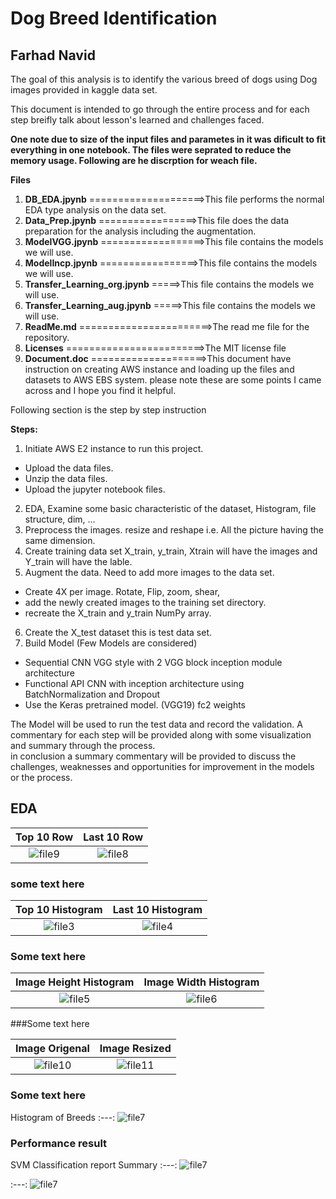 # Dog Breed Identification
## Farhad Navid 

The goal of this analysis is to identify the various breed of dogs using Dog images provided in kaggle data set. 

This document is intended to go through the entire process and for each step breifly talk about lesson's learned and challenges faced. 

**One note due to size of the input files and parametes in it was dificult to fit everything in one notebook.  The files were seprated to reduce the memory usage. Following are he discrption for weach file.**  

**Files**
 1. **DB_EDA.jpynb** ====================>This file performs the normal EDA type analysis on the data set.
 2. **Data_Prep.jpynb** =================>This file does the data preparation for the analysis including the augmentation. 
 3. **ModelVGG.jpynb** ==================>This file contains the models we will use.
 4. **ModelIncp.jpynb** =================>This file contains the models we will use.
 5. **Transfer_Learning_org.jpynb** =====>This file contains the models we will use.
 6. **Transfer_Learning_aug.jpynb** =====>This file contains the models we will use.
 7. **ReadMe.md** =======================>The read me file for the repository. 
 8. **Licenses** ========================>The MIT license file
 9. **Document.doc** ====================>This document have instruction on creating AWS instance and loading up the files and datasets to AWS EBS system. please note these are some points I came across and I hope you find it helpful.

Following section is the step by step instruction    

**Steps:**
1. Initiate AWS E2 instance to run this project.
 * Upload the data files.
 * Unzip the data files.
 * Upload the jupyter notebook files. 
2. EDA, Examine some basic characteristic of the dataset, Histogram, file structure, dim, ...
3. Preprocess the images. resize and reshape i.e. All the picture having the same dimension. 
4. Create training data set X_train, y_train, Xtrain will have the images and Y_train will have the lable. 
5. Augment the data.  Need to add more images to the data set.   
 * Create 4X per image.  Rotate, Flip, zoom, shear, 
 * add the newly created images to the training set directory.
 * recreate the X_train and y_train NumPy array.
6. Create the X_test dataset this is test data set. 
7. Build Model (Few Models are considered)
 * Sequential CNN VGG style with 2 VGG block inception module architecture
 * Functional API CNN with inception architecture using BatchNormalization and Dropout
 * Use the Keras pretrained model. (VGG19) fc2 weights
 
The Model will be used to run the test data and record the validation.
A commentary for each step will be provided along with some visualization and summary through the process.  
in conclusion a summary commentary will be provided to discuss the challenges, weaknesses and opportunities for improvement in the models or the process.
## EDA
Top 10 Row|Last 10 Row
:----:|:---:
![file9](https://github.com/Farhad-n/Clasification/blob/master/image/top_10.png)| ![file8](https://github.com/Farhad-n/Clasification/blob/master/image/tail_10.png)

### some text here

Top 10 Histogram|Last 10 Histogram
:---:|:---:
![file3](https://github.com/Farhad-n/Clasification/blob/master/image/Top10_Bar.png)| ![file4](https://github.com/Farhad-n/Clasification/blob/master/image/Tail10_bar.png)

### Some text here

Image Height Histogram| Image Width Histogram
:---:|:---:
![file5](https://github.com/Farhad-n/Clasification/blob/master/image/hist_height.png)| ![file6](https://github.com/Farhad-n/Clasification/blob/master/image/hist_width.png)

###Some text here

Image Origenal| Image Resized
:---:|:---:
![file10](https://github.com/Farhad-n/Clasification/blob/master/image/Img_org.png)| ![file11](https://github.com/Farhad-n/Clasification/blob/master/image/img_rescale.png)

### Some text here

Histogram of Breeds
:---:
![file7](https://github.com/Farhad-n/Clasification/blob/master/image/histigram.png)

### Performance result 

SVM Classification report Summary
:---:
![file7](https://github.com/Farhad-n/Clasification/blob/master/image/10K_Classification_report.png)

:---:
![file7](https://github.com/Farhad-n/Clasification/blob/master/image/histigram.png)
